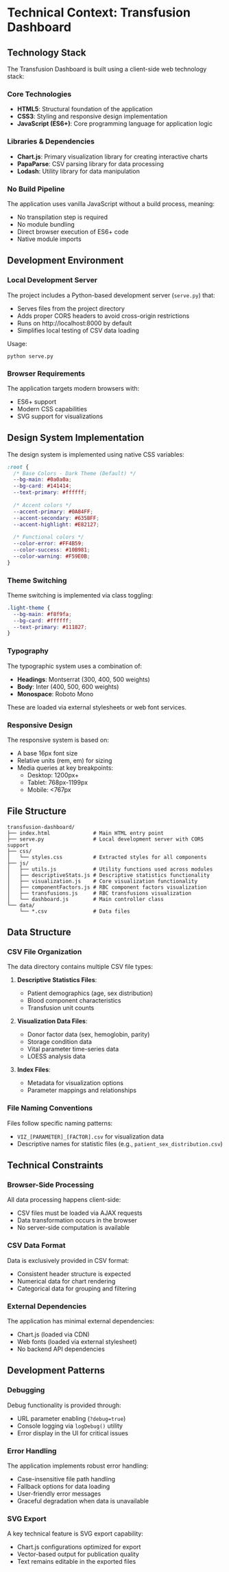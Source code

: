 # Technical Context: Transfusion Dashboard

## Technology Stack

The Transfusion Dashboard is built using a client-side web technology stack:

### Core Technologies

- **HTML5**: Structural foundation of the application
- **CSS3**: Styling and responsive design implementation
- **JavaScript (ES6+)**: Core programming language for application logic

### Libraries & Dependencies

- **Chart.js**: Primary visualization library for creating interactive charts
- **PapaParse**: CSV parsing library for data processing
- **Lodash**: Utility library for data manipulation

### No Build Pipeline

The application uses vanilla JavaScript without a build process, meaning:
- No transpilation step is required
- No module bundling
- Direct browser execution of ES6+ code
- Native module imports

## Development Environment

### Local Development Server

The project includes a Python-based development server (`serve.py`) that:
- Serves files from the project directory
- Adds proper CORS headers to avoid cross-origin restrictions
- Runs on http://localhost:8000 by default
- Simplifies local testing of CSV data loading

Usage:
```
python serve.py
```

### Browser Requirements

The application targets modern browsers with:
- ES6+ support
- Modern CSS capabilities
- SVG support for visualizations

## Design System Implementation

The design system is implemented using native CSS variables:

```css
:root {
  /* Base Colors - Dark Theme (Default) */
  --bg-main: #0a0a0a;
  --bg-card: #141414;
  --text-primary: #ffffff;
  
  /* Accent colors */
  --accent-primary: #0A84FF;
  --accent-secondary: #635BFF;
  --accent-highlight: #E82127;
  
  /* Functional colors */
  --color-error: #FF4B59;
  --color-success: #10B981;
  --color-warning: #F59E0B;
}
```

### Theme Switching

Theme switching is implemented via class toggling:
```css
.light-theme {
  --bg-main: #f8f9fa;
  --bg-card: #ffffff;
  --text-primary: #111827;
}
```

### Typography

The typographic system uses a combination of:
- **Headings**: Montserrat (300, 400, 500 weights)
- **Body**: Inter (400, 500, 600 weights)
- **Monospace**: Roboto Mono

These are loaded via external stylesheets or web font services.

### Responsive Design

The responsive system is based on:
- A base 16px font size
- Relative units (rem, em) for sizing
- Media queries at key breakpoints:
  - Desktop: 1200px+
  - Tablet: 768px-1199px
  - Mobile: <767px

## File Structure

```
transfusion-dashboard/
├── index.html              # Main HTML entry point
├── serve.py                # Local development server with CORS support
├── css/
│   └── styles.css          # Extracted styles for all components
├── js/
│   ├── utils.js            # Utility functions used across modules
│   ├── descriptiveStats.js # Descriptive statistics functionality
│   ├── visualization.js    # Core visualization functionality
│   ├── componentFactors.js # RBC component factors visualization
│   ├── transfusions.js     # RBC transfusions visualization
│   └── dashboard.js        # Main controller class
└── data/
    └── *.csv               # Data files
```

## Data Structure

### CSV File Organization

The data directory contains multiple CSV file types:

1. **Descriptive Statistics Files**:
   - Patient demographics (age, sex distribution)
   - Blood component characteristics
   - Transfusion unit counts

2. **Visualization Data Files**:
   - Donor factor data (sex, hemoglobin, parity)
   - Storage condition data
   - Vital parameter time-series data
   - LOESS analysis data

3. **Index Files**:
   - Metadata for visualization options
   - Parameter mappings and relationships

### File Naming Conventions

Files follow specific naming patterns:
- `VIZ_[PARAMETER]_[FACTOR].csv` for visualization data
- Descriptive names for statistic files (e.g., `patient_sex_distribution.csv`)

## Technical Constraints

### Browser-Side Processing

All data processing happens client-side:
- CSV files must be loaded via AJAX requests
- Data transformation occurs in the browser
- No server-side computation is available

### CSV Data Format

Data is exclusively provided in CSV format:
- Consistent header structure is expected
- Numerical data for chart rendering
- Categorical data for grouping and filtering

### External Dependencies

The application has minimal external dependencies:
- Chart.js (loaded via CDN)
- Web fonts (loaded via external stylesheet)
- No backend API dependencies

## Development Patterns

### Debugging

Debug functionality is provided through:
- URL parameter enabling (`?debug=true`)
- Console logging via `logDebug()` utility
- Error display in the UI for critical issues

### Error Handling

The application implements robust error handling:
- Case-insensitive file path handling
- Fallback options for data loading
- User-friendly error messages
- Graceful degradation when data is unavailable

### SVG Export

A key technical feature is SVG export capability:
- Chart.js configurations optimized for export
- Vector-based output for publication quality
- Text remains editable in the exported files

